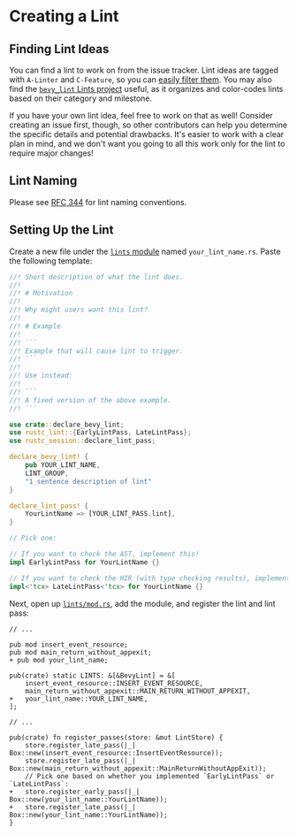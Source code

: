 # Creating a Lint

## Finding Lint Ideas

You can find a lint to work on from the issue tracker. Lint ideas are tagged with `A-Linter` and `C-Feature`, so you can [easily filter them](https://github.com/TheBevyFlock/bevy_cli/issues?q=is%3Aopen+is%3Aissue+label%3AA-Linter+label%3AC-Feature). You may also find the [`bevy_lint` Lints project](https://github.com/orgs/TheBevyFlock/projects/3) useful, as it organizes and color-codes lints based on their category and milestone.

If you have your own lint idea, feel free to work on that as well! Consider creating an issue first, though, so other contributors can help you determine the specific details and potential drawbacks. It's easier to work with a clear plan in mind, and we don't want you going to all this work only for the lint to require major changes!

## Lint Naming

Please see [RFC 344](https://rust-lang.github.io/rfcs/0344-conventions-galore.html#lints) for lint naming conventions.

## Setting Up the Lint

Create a new file under the [`lints` module](../src/lints) named `your_lint_name.rs`. Paste the following template:

```rust
//! Short description of what the lint does.
//!
//! # Motivation
//!
//! Why might users want this lint?
//!
//! # Example
//!
//! ```
//! Example that will cause lint to trigger.
//! ```
//!
//! Use instead:
//!
//! ```
//! A fixed version of the above example.
//! ```

use crate::declare_bevy_lint;
use rustc_lint::{EarlyLintPass, LateLintPass};
use rustc_session::declare_lint_pass;

declare_bevy_lint! {
    pub YOUR_LINT_NAME,
    LINT_GROUP,
    "1 sentence description of lint"
}

declare_lint_pass! {
    YourLintName => [YOUR_LINT_PASS.lint],
}

// Pick one:

// If you want to check the AST, implement this!
impl EarlyLintPass for YourLintName {}

// If you want to check the HIR (with type checking results), implement this!
impl<'tcx> LateLintPass<'tcx> for YourLintName {}
```

Next, open up [`lints/mod.rs`](../src/lints/mod.rs), add the module, and register the lint and lint pass:

```diff,rust
// ...

pub mod insert_event_resource;
pub mod main_return_without_appexit;
+ pub mod your_lint_name;

pub(crate) static LINTS: &[&BevyLint] = &[
    insert_event_resource::INSERT_EVENT_RESOURCE,
    main_return_without_appexit::MAIN_RETURN_WITHOUT_APPEXIT,
+   your_lint_name::YOUR_LINT_NAME,
];

// ...

pub(crate) fn register_passes(store: &mut LintStore) {
    store.register_late_pass(|_| Box::new(insert_event_resource::InsertEventResource));
    store.register_late_pass(|_| Box::new(main_return_without_appexit::MainReturnWithoutAppExit));
    // Pick one based on whether you implemented `EarlyLintPass` or `LateLintPass`:
+   store.register_early_pass(|_| Box::new(your_lint_name::YourLintName));
+   store.register_late_pass(|_| Box::new(your_lint_name::YourLintName));
}
```

